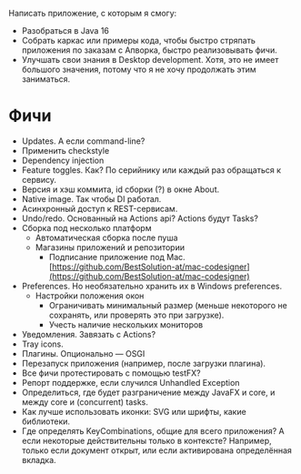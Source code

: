 Написать приложение, с которым я смогу:

- Разобраться в Java 16
- Собрать каркас или примеры кода, чтобы быстро стряпать приложения по заказам с Апворка, быстро реализовывать фичи.
- Улучшать свои знания в Desktop development. Хотя, это не имеет большого значения, потому что я не хочу продолжать этим заниматься.

# Фичи

- Updates. А если command-line?
- Применить checkstyle
- Dependency injection
- Feature toggles. Как? По серийнику или каждый раз обращаться к сервису.
- Версия и хэш коммита, id сборки (?) в окне About.
- Native image. Так чтобы DI работал.
- Асинхронный доступ к REST-сервисам.
- Undo/redo. Основанный на Actions api? Actions будут Tasks?
- Сборка под несколько платформ
    - Автоматическая сборка после пуша
    - Магазины приложений и репозитории
        - Подписание приложение под Mac. [https://github.com/BestSolution-at/mac-codesigner](https://github.com/BestSolution-at/mac-codesigner)
- Preferences. Но необязательно хранить их в Windows preferences.
    - Настройки положения окон
        - Ограничивать минимальный размер (меньше некоторого не сохранять, или проверять это при загрузке).
        - Учесть наличие нескольких мониторов
- Уведомления. Завязать с Actions?
- Tray icons.
- Плагины. Опционально — OSGI
- Перезапуск приложения (например, после загрузки плагина).
- Все фичи протестировать с помощью testFX?
- Репорт поддержке, если случился Unhandled Exception
- Определиться, где будет разграничение между JavaFX и core, и между core и (concurrent) tasks.
- Как лучше использовать иконки: SVG или шрифты, какие библиотеки.
- Где определять KeyCombinations, общие для всего приложения? А если некоторые действительны только в контексте? Например, только если документ открыт, или если активирована определённая вкладка.